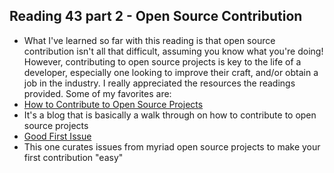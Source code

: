 ## Reading 43 part 2 - Open Source Contribution

- What I've learned so far with this reading is that open source contribution isn't all that difficult, assuming you know what you're doing! However, contributing to open source projects is key to the life of a developer, especially one looking to improve their craft, and/or obtain a job in the industry. I really appreciated the resources the readings provided. Some of my favorites are:
- [How to Contribute to Open Source Projects](https://www.hanselman.com/blog/get-involved-in-open-source-today-how-to-contribute-a-patch-to-a-github-hosted-open-source-project-like-code-52)
- It's a blog that is basically a walk through on how to contribute to open source projects
- [Good First Issue](https://goodfirstissue.dev/)
- This one curates issues from myriad open source projects to make your first contribution "easy"

